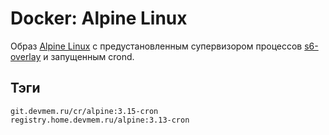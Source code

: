 # Docker: Alpine Linux

Образ [Alpine Linux](https://hub.docker.com/_/alpine/) с предустановленным супервизором процессов [s6-overlay](https://github.com/just-containers/s6-overlay) и запущенным crond.

## Тэги

    git.devmem.ru/cr/alpine:3.15-cron
    registry.home.devmem.ru/alpine:3.13-cron
